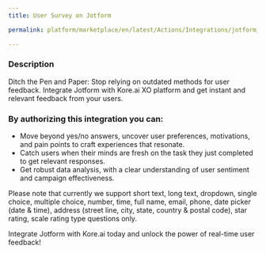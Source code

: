 ```yaml
---
title: User Survey on Jotform

permalink: platform/marketplace/en/latest/Actions/Integrations/jotform_userSurvey

---
```


### Description

Ditch the Pen and Paper: Stop relying on outdated methods for user feedback. Integrate Jotform with Kore.ai XO platform and get instant and relevant feedback from your users.

### By authorizing this integration you can:

- Move beyond yes/no answers, uncover user preferences, motivations, and pain points to craft experiences that resonate.
- Catch users when their minds are fresh on the task they just completed to get relevant responses.
- Get robust data analysis, with a clear understanding of user sentiment and campaign effectiveness.

Please note that currently we support short text, long text, dropdown, single choice, multiple choice, number, time, full name, email, phone, date picker (date & time), address (street line, city, state, country & postal code), star rating, scale rating type questions only.

Integrate Jotform with Kore.ai today and unlock the power of real-time user feedback!
